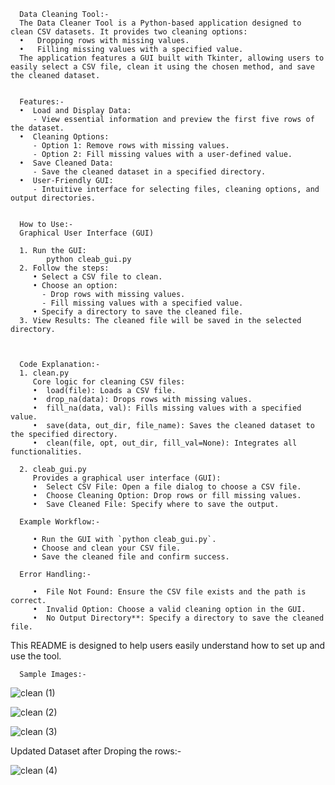       Data Cleaning Tool:-
      The Data Cleaner Tool is a Python-based application designed to clean CSV datasets. It provides two cleaning options:
      •   Dropping rows with missing values.
      •   Filling missing values with a specified value.
      The application features a GUI built with Tkinter, allowing users to easily select a CSV file, clean it using the chosen method, and save the cleaned dataset.
   

      Features:-
      •  Load and Display Data:
         - View essential information and preview the first five rows of the dataset.
      •  Cleaning Options:
         - Option 1: Remove rows with missing values.
         - Option 2: Fill missing values with a user-defined value.
      •  Save Cleaned Data:
         - Save the cleaned dataset in a specified directory.
      •  User-Friendly GUI:
         - Intuitive interface for selecting files, cleaning options, and output directories.


      How to Use:-
      Graphical User Interface (GUI)

      1. Run the GUI:
            python cleab_gui.py
      2. Follow the steps:
         • Select a CSV file to clean.
         • Choose an option:
           - Drop rows with missing values.
           - Fill missing values with a specified value.
         • Specify a directory to save the cleaned file.
      3. View Results: The cleaned file will be saved in the selected directory.



      Code Explanation:-
      1. clean.py
         Core logic for cleaning CSV files:
         •  load(file): Loads a CSV file.
         •  drop_na(data): Drops rows with missing values.
         •  fill_na(data, val): Fills missing values with a specified value.
         •  save(data, out_dir, file_name): Saves the cleaned dataset to the specified directory.
         •  clean(file, opt, out_dir, fill_val=None): Integrates all functionalities.

      2. cleab_gui.py
         Provides a graphical user interface (GUI):
         •  Select CSV File: Open a file dialog to choose a CSV file.
         •  Choose Cleaning Option: Drop rows or fill missing values.
         •  Save Cleaned File: Specify where to save the output.
      
      Example Workflow:-
      
         • Run the GUI with `python cleab_gui.py`.
         • Choose and clean your CSV file.
         • Save the cleaned file and confirm success.
      
      Error Handling:-
      
         •  File Not Found: Ensure the CSV file exists and the path is correct.
         •  Invalid Option: Choose a valid cleaning option in the GUI.
         •  No Output Directory**: Specify a directory to save the cleaned file.
         
This README is designed to help users easily understand how to set up and use the tool.

      Sample Images:-
![clean (1)](https://github.com/user-attachments/assets/c119556c-835b-40e6-a2f1-51902c5ca3d6)

![clean (2)](https://github.com/user-attachments/assets/ff5b1e8b-775c-4bcc-9c39-16441d6fb004)

![clean (3)](https://github.com/user-attachments/assets/9889b049-3fe6-42cc-9794-0456eaa3275f)

Updated Dataset after Droping the rows:-

![clean (4)](https://github.com/user-attachments/assets/7cc42ab4-847d-44f9-971c-d8d0166da94f)

